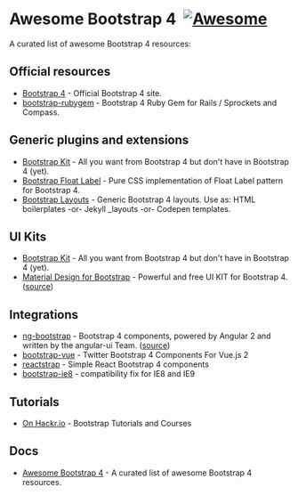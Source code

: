 # Awesome Bootstrap 4 &nbsp;[![Awesome](https://cdn.rawgit.com/sindresorhus/awesome/d7305f38d29fed78fa85652e3a63e154dd8e8829/media/badge.svg)](https://github.com/sindresorhus/awesome)

A curated list of awesome Bootstrap 4 resources:

## Official resources
- [Bootstrap 4](https://getbootstrap.com/) - Official Bootstrap 4 site.
- [bootstrap-rubygem](https://github.com/twbs/bootstrap-rubygem) -  Bootstrap 4 Ruby Gem for Rails / Sprockets and Compass. 

## Generic plugins and extensions
- [Bootstrap Kit](https://bootstrap-kit.com/) - All you want from Bootstrap 4 but don't have in Bootstrap 4 (yet).
- [Bootstrap Float Label](https://github.com/tonystar/bootstrap-float-label) - Pure CSS implementation of Float Label pattern for Bootstrap 4.
- [Bootstrap Layouts](https://github.com/highweb/bootstrap-layouts) - Generic Bootstrap 4 layouts. Use as: HTML boilerplates -or- Jekyll _layouts -or- Codepen templates.

## UI Kits
- [Bootstrap Kit](https://bootstrap-kit.com/) - All you want from Bootstrap 4 but don't have in Bootstrap 4 (yet).
- [Material Design for Bootstrap](http://mdbootstrap.com/material-design-for-bootstrap/) - Powerful and free UI KIT for Bootstrap 4. ([source](https://github.com/mdbootstrap/bootstrap-material-design))

## Integrations
- [ng-bootstrap](https://ng-bootstrap.github.io/) - Bootstrap 4 components, powered by Angular 2 and written by the angular-ui Team. ([source](https://github.com/ng-bootstrap/ng-bootstrap))
- [bootstrap-vue](https://github.com/bootstrap-vue/bootstrap-vue) -  Twitter Bootstrap 4 Components For Vue.js 2
- [reactstrap](https://github.com/reactstrap/reactstrap) -  Simple React Bootstrap 4 components
- [bootstrap-ie8](https://github.com/coliff/bootstrap-ie8) - compatibility fix for IE8 and IE9

## Tutorials
- [On Hackr.io](https://hackr.io/tutorials/learn-bootstrap) - Bootstrap Tutorials and Courses

## Docs
- [Awesome Bootstrap 4](https://github.com/highweb/awesome-bootstrap) - A curated list of awesome Bootstrap 4 resources.
